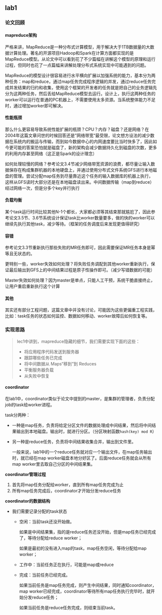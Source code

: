 ## lab1

### 论文回顾

#### mapreduce架构

严格来讲，MapReduce是一种分布式计算模型，用于解决大于1TB数据量的大数据计算处理。著名的开源项目Hadoop和Spark在计算方面都实现的是MapReduce模型。从论文中可以看到花了不少篇幅在讲解这个模型的原理和运行过程，但同时也花了一点篇幅来讲解处理分布式系统实现中可能遇到的问题。

MapReduce的模型设计很容易进行水平横向扩展以加强系统的能力，基本分为两种任务：map和reduce，通过map任务完成程序逻辑的并发，通过reduce任务完成并发结果的归约和收集，使用这个框架的开发者的任务就是把自己的业务逻辑先分为这两种任务，然后丢给MapReduce模型去运行。设计上，执行这两种任务的worker可以运行在普通的PC机器上，不需要使用太多资源。当系统整体能力不足时，通过增加worker即可解决。

#### 性能瓶颈

那么什么更容易导致系统性能扩展的瓶颈？CPU？内存？磁盘？还是网络？在2004年这篇文章问世的时候回答还是”网络带宽“最受限，论文想方设法的减少数据在系统内的搬运与传输，而到如今数据中心的内网速度要比当时快多了，因此如今更可能的答案恐怕就是磁盘了，新的架构会减少数据持久化到磁盘的次数，更多的利用内存甚至网络（这正是Spark的设计理念）

如何处理较慢的网络？参考论文3.4节减少网络带宽资源的浪费，都尽量让输入数据保存在构成集群机器的本地硬盘上，并通过使用分布式文件系统GFS进行本地磁盘的管理。尝试分配map任务到尽量靠近这个任务的输入数据库的机器上执行，这样从GFS读时大部分还是在本地磁盘读出来。中间数据传输（map到reduce）经过网络一次，但是分多个key并行执行

#### 负载均衡

某个task运行时间比较其他N-1个都长，大家都必须等其结束那就尴尬了，因此参考论文3.5节、3.6节系统设计保证task比worker数量要多，做的快的worker可以继续先执行其他task，减少等待。（框架的任务调度后来发现更值得研究）

#### 容错

参考论文3.3节重新执行那些失败的MR任务即可，因此需要保证MR任务本身是幂等且无状态的。

更特别一些，worker失效如何处理？将失败任务调配到其他worker重新执行，保证最后输出到GFS上的中间结果过程是原子性操作即可。（减少写错数据的可能）

Master失效如何处理？因为master是单点，只能人工干预，系统干脆直接终止，让用户重启重新执行这个计算

#### 其他

其实还有部分工程问题，这篇文章中并没有讨论，可能因为这些更偏重工程实践，比如：task任务的状态如何监控、数据如何移动、worker故障后如何恢复等。

### 实现思路

> lec1中讲到，mapreduce隐藏的细节，我们需要实现下面的这些：
>
> - 将应用程序代码发送到服务器
> - 跟踪哪些任务已完成
> - 将中间数据从 Maps“移到”到 Reduces
> - 平衡服务器负载
> - 从失败中恢复

#### coordinator

在lab1中，coordinator类似于论文中提到的master，是集群的管理者，负责分配job的task给worker进程。

task分两种：

- 一种是map任务，负责将给定分区文件的数据处理成中间结果，然后将中间结果输出到本地磁盘。输出时，就进行分区。（分区映射函数`hash(key) mod R`）

- 另一种是reduce任务，负责将中间结果收集合并，输出到文件里。

  一般来说，lab1中的一个reduce任务就对应一个输出文件，在map任务输出时，就已经在map worker磁盘本地分好区了。后面reduce任务就会从所有map worker里去取自己分区的中间结果集。

**coordinator管理过程**

1. 首先将map任务分配给worker，直到所有map任务完成为止
2. 所有map任务完成后，coordinator才开始分发reduce任务

**coordinator的数据结构**

- 我们需要记录分配的task状态

  - 空闲：当前task还没开始做。

    如果是中间结果集，指的是reduce任务还没开始，但是map任务已经完成了，等待分配给reduce worker；

    如果是最初的没有进入map的task，map任务空闲，等待分配给map worker；

  - 工作中：当前任务正在执行，可能是map或reduce

  - 完成：当前任务已经完成。

    如果当前任务是map任务完成，则产生中间结果，同时通知coordinator，map worker已经完成，coordinator等待所有map任务执行完毕时，就开始分发reduce任务；

    如果当前任务是reduce任务完成，则结束当前task。

```go

```


